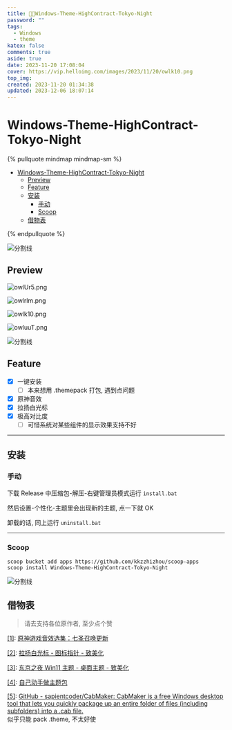 ```yaml
---
title: 🏳️‍🌈Windows-Theme-HighContract-Tokyo-Night
password: ""
tags:
  - Windows
  - theme
katex: false
comments: true
aside: true
date: 2023-11-20 17:08:04
cover: https://vip.helloimg.com/images/2023/11/20/owlk10.png
top_img:
created: 2023-11-20 01:34:38
updated: 2023-12-06 18:07:14
---
```


# Windows-Theme-HighContract-Tokyo-Night

<!--
 * @?: *********************************************************************
 * @Author: Weidows
 * @LastEditors: Weidows
 * @LastEditTime: 2023-12-06 19:03:43
 * @FilePath: \Blog-private\source\_posts\system\Windows-Theme-HighContract-Tokyo-Night\README.md
 * @Description:
 * @!: *********************************************************************
-->

{% pullquote mindmap mindmap-sm %}

- [Windows-Theme-HighContract-Tokyo-Night](#windows-theme-highcontract-tokyo-night)
  - [Preview](#preview)
  - [Feature](#feature)
  - [安装](#安装)
    - [手动](#手动)
    - [Scoop](#scoop)
  - [借物表](#借物表)

{% endpullquote %}

<a>![分割线](https://cdn.jsdelivr.net/gh/Weidows/Weidows/image/divider.png)</a>

## Preview

![owlUr5.png](https://vip.helloimg.com/images/2023/11/20/owlUr5.png)

![owlrlm.png](https://vip.helloimg.com/images/2023/11/20/owlrlm.png)

![owlk10.png](https://vip.helloimg.com/images/2023/11/20/owlk10.png)

![owluuT.png](https://vip.helloimg.com/images/2023/11/20/owluuT.png)

<a>![分割线](https://cdn.jsdelivr.net/gh/Weidows/Weidows/image/divider.png)</a>

## Feature

- [x] 一键安装
  - [ ] 本来想用 .themepack 打包, 遇到点问题
- [x] 原神音效
- [x] 拉扬白光标
- [x] 极高对比度
  - [ ] 可惜系统对某些组件的显示效果支持不好

---

## 安装

### 手动

下载 Release 中压缩包-解压-右键管理员模式运行 `install.bat`

然后设置-个性化-主题里会出现新的主题, 点一下就 OK

卸载的话, 同上运行 `uninstall.bat`

---

### Scoop

```
scoop bucket add apps https://github.com/kkzzhizhou/scoop-apps
scoop install Windows-Theme-HighContract-Tokyo-Night
```

<a>![分割线](https://cdn.jsdelivr.net/gh/Weidows/Weidows/image/divider.png)</a>

## 借物表

> 请去支持各位原作者, 至少点个赞

<a name='cite_note-1' href='#cite_ref-1'>[1]</a>: [原神游戏音效选集：七圣召唤更新](https://www.bilibili.com/video/BV1Ls4y1B7mB)

<a name='cite_note-2' href='#cite_ref-2'>[2]</a>: [拉扬白光标 - 图标指针 - 致美化](https://zhutix.com/ico/layan-white-cus/)

<a name='cite_note-3' href='#cite_ref-3'>[3]</a>: [东京之夜 Win11 主题 - 桌面主题 - 致美化](https://zhutix.com/pc/tokyo-night-vs/)

<a name='cite_note-4' href='#cite_ref-4'>[4]</a>: [自己动手做主题包](https://meta.appinn.net/t/topic/27800)

<a name='cite_note-5' href='#cite_ref-5'>[5]</a>: [GitHub - sapientcoder/CabMaker: CabMaker is a free Windows desktop tool that lets you quickly package up an entire folder of files (including subfolders) into a .cab file.](https://github.com/sapientcoder/CabMaker/) \
似乎只能 pack .theme, 不太好使
